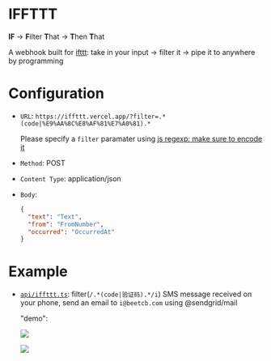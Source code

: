 # IFFTTT

**IF** -> **F**ilter **T**hat -> **T**hen **T**hat

A webhook built for [ifttt](https://ifttt.com/home): take in your input -> filter it -> pipe it to anywhere by programming

# Configuration

- `URL`: `https://iffttt.vercel.app/?filter=.*(code|%E9%AA%8C%E8%AF%81%E7%A0%81).*`

  Please specify a `filter` paramater using [js regexp: make sure to encode it](https://developer.mozilla.org/en-US/docs/Web/JavaScript/Reference/Global_Objects/RegExp/RegExp)

- `Method`: POST

- `Content Type`: application/json

- `Body`:

  ```json
  {
    "text": "Text",
    "from": "FromNumber",
    "occurred": "OccurredAt"
  }
  ```

# Example

- [`api/iffttt.ts`](./api/iffttt.ts): filter(`/.*(code|验证码).*/i`) SMS message received on your phone, send an email to `i@beetcb.com` using @sendgrid/mail

  "demo":

  ![](https://i.imgur.com/9RCD51o.png)

  ![](https://i.imgur.com/MqXf8gl.jpg)

